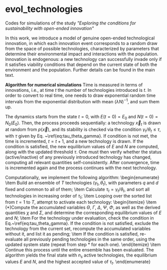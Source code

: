 # evol_technologies
Codes for simulations of the study _"Exploring the conditions for sustainability with open-ended innovation"_ 

In this work, we introduce a model of genuine open-ended technological innovation, in which each innovation event corresponds to a random draw from the space of possible technologies, characterized by parameters that determine their environmental impact and interactions with the population. Innovation is endogenous: a new technology can successfully invade only if it satisfies viability conditions that depend on the current state of both the environment and the population. Further details can be found in the main text.

**Algorithm for numerical simulations**
Time is measured in terms of innovations, i.e., at time $t$ the number of technologies introduced is $t$. In order to convert to real time, one needs to draw exponential random time intervals from the exponential distribution with mean $(\lambda N)^{-1}$, and sum them up.

The dynamics starts from the state $t=0$, with $E(t=0)=E_0$ and $N(t=0)=N_0(E_0)$. Then, the process proceeds sequentially: a technology $\vec x_{t}$ is drawn at random from $p(\vec x)$, and its stability is checked via the condition $\gamma_t/\theta_t \leq \tau$, with $\tau$ given by Eq. ~\ref{eq:tau_theta_gamma}. If condition is not met, the time is incremented, $t=t+1$, and a new technology is drawn. If the condition is satisfied, the new equilibrium values of $E$ and $N$ are computed, along with the updated threshold $\tau$. One must then verify whether the status (active/inactive) of any previously introduced technology has changed, computing all relevant quantities self-consistently. After convergence, time is incremented again and the process continues with the next technology.

Computationally, we implement the following algorithm: 
\begin{enumerate}
    \item Build an ensemble of $T$ technologies $(\gamma_t,\theta_t)$, with parameters $q$ and $d$ fixed and common to all of them;
    \item Calculate $\tau_t = \gamma_t/\theta_t$, and sort all technologies in increasing order of $\tau_t$;
    \item Looping over the sorted list from $t=1$ to $T$, attempt to activate each technology:
    \begin{itemize}
        \item (*)Compute the accumulated variables $\Theta$, $\Gamma$, $\Delta$, $\Psi$, $\Phi$, as well as the derived quantities $\chi$  and $\Sigma$, and determine the corresponding equilibrium values of $E$ and $N$;
        \item For the technology under evaluation, check the condition in Eq.~\ref{eq:tau_theta_gamma}. If the condition is not satisfied, exclude the technology from the current set, recompute the accumulated variables without it, and list it as pending;
        \item If the condition is satisfied, re-evaluate all previously pending technologies in the same order, using the updated system state (repeat from step * for each one).
    \end{itemize}
    \item Continue this process until the entire ensemble has been evaluated. The algorithm yields the final state with $n_s$ active technologies, the equilibrium values $E$ and $N$, and the highest accepted value of $\tau_t$.
    \end{enumerate}
